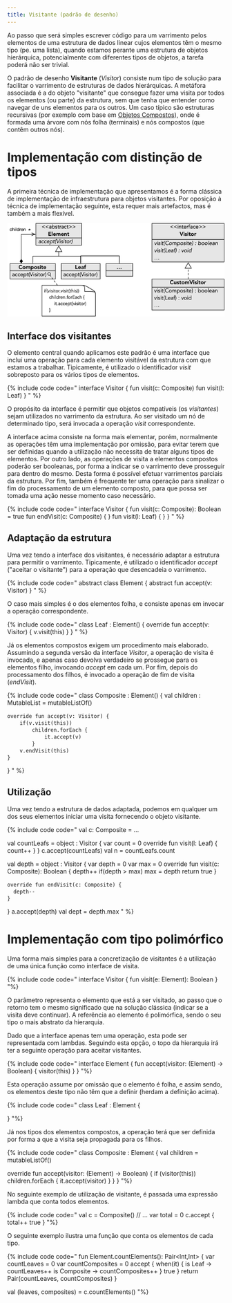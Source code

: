 ```yaml
---
title: Visitante (padrão de desenho)
---
```


Ao passo que será simples escrever código para um varrimento pelos elementos de uma estrutura de dados linear cujos elementos têm o mesmo tipo (pe. uma lista), quando estamos perante uma estrutura de objetos hierárquica, potencialmente com diferentes tipos de objetos, a tarefa poderá não ser trivial.

O padrão de desenho **Visitante** (*Visitor*) consiste num tipo de solução para facilitar o varrimento de estruturas de dados hierárquicas. A metáfora associada é a do objeto "visitante" que consegue fazer uma visita por todos os elementos (ou parte) da estrutura, sem que tenha que entender como navegar de uns elementos para os outros. Um caso típico são estruturas recursivas (por exemplo com base em [Objetos Compostos](objetoscompostos)), onde é formada uma árvore com nós folha (terminais) e nós compostos (que contêm outros nós).

# Implementação com distinção de tipos

A primeira técnica de implementação que apresentamos é a forma clássica de implementação de infraestrutura para objetos visitantes. Por oposição à técnica de implementação seguinte, esta requer mais artefactos, mas é também a mais flexível.

![](visitante.png)


## Interface dos visitantes
O elemento central quando aplicamos este padrão é uma interface que incluí uma operação para cada elemento visitável da estrutura com que estamos a trabalhar. Tipicamente, é utilizado o identificador *visit* sobreposto para os vários tipos de elementos.

{% include code code="
interface Visitor {
    fun visit(c: Composite)
    fun visit(l: Leaf)
}
"
%}

O propósito da interface é permitir que objetos compatíveis (os *visitantes*) sejam utilizados no varrimento da estrutura. Ao ser visitado um nó de determinado tipo, será invocada a operação *visit* correspondente.

A interface acima consiste na forma mais elementar, porém, normalmente as operações têm uma implementação por omissão, para evitar terem que ser definidas quando a utilização não necessita de tratar alguns tipos de elementos. Por outro lado, as operações de visita a elementos compostos poderão ser booleanas, por forma a indicar se o varrimento deve prosseguir para dentro do mesmo. Desta forma é possível efetuar varrimentos parciais da estrutura. Por fim, também é frequente ter uma operação para sinalizar o fim do processamento de um elemento composto, para que possa ser tomada uma ação nesse momento caso necessário.

{% include code code="
interface Visitor {
    fun visit(c: Composite): Boolean = true
    fun endVisit(c: Composite) { }
    fun visit(l: Leaf) { }
}
"
%}

## Adaptação da estrutura

Uma vez tendo a interface dos visitantes, é necessário adaptar a estrutura para permitir o varrimento. Tipicamente, é utilizado o identificador *accept* ("aceitar o visitante") para a operação que desencadeia o varrimento.

{% include code code="
abstract class Element {
    abstract fun accept(v: Visitor)
}
"
%}

O caso mais simples é o dos elementos folha, e consiste apenas em invocar a operação correspondente.

{% include code code="
class Leaf : Element() {
    override fun accept(v: Visitor) {
        v.visit(this)
    }
}
"
%}

Já os elementos compostos exigem um procedimento mais elaborado. Assumindo a segunda versão da interface *Visitor*, a operação de visita é invocada, e apenas caso devolva verdadeiro se prossegue para os elementos filho, invocando *accept* em cada um. Por fim, depois do processamento dos filhos, é invocado a operação de fim de visita (*endVisit*).

{% include code code="
class Composite : Element() {
    val children : MutableList<Element> = mutableListOf()

    override fun accept(v: Visitor) {
        if(v.visit(this))
            children.forEach {
                it.accept(v)
            }
        v.endVisit(this)
    }
}
"
%}


## Utilização
Uma vez tendo a estrutura de dados adaptada, podemos em qualquer um dos seus elementos iniciar uma visita fornecendo o objeto visitante.


{% include code code="
val c: Composite = ...

val countLeafs = object : Visitor {
  var count = 0
  override fun visit(l: Leaf) {
    count++
  }
}
c.accept(countLeafs)
val n = countLeafs.count

val depth = object : Visitor {
  var depth = 0
  var max = 0
  override fun visit(c: Composite): Boolean {
    depth++
    if(depth > max)
      max = depth
      return true
    }

    override fun endVisit(c: Composite) {
      depth--
    }
  }
a.accept(depth)
val dept = depth.max
"
%}


# Implementação com tipo polimórfico

Uma forma mais simples para a concretização de visitantes é a utilização de uma única função como interface de visita.

{% include code code="
interface Visitor {
    fun visit(e: Element): Boolean
}
"%}

O parâmetro representa o elemento que está a ser visitado, ao passo que o retorno tem o mesmo significado que na solução clássica (indicar se a visita deve continuar). A referência ao elemento é polimórfica, sendo o seu tipo o mais abstrato da hierarquia. 

Dado que a interface apenas tem uma operação, esta pode ser representada com lambdas. Seguindo esta opção, o topo da hierarquia irá ter a seguinte operação para aceitar visitantes. 

{% include code code="
interface Element {
  fun accept(visitor: (Element) -> Boolean) {
    visitor(this)
  }
}
"%}

Esta operação assume por omissão que o elemento é folha, e assim sendo, os elementos deste tipo não têm que a definir (herdam a definição acima).

{% include code code="
class Leaf : Element {

}
"%}

Já nos tipos dos elementos compostos, a operação terá que ser definida por forma a que a visita seja propagada para os filhos.

{% include code code="
class Composite : Element {
  val children = mutableListOf<Element>()

  override fun accept(visitor: (Element) -> Boolean) {
    if (visitor(this))
      children.forEach {
        it.accept(visitor)
      }
  }
}
"%}

No seguinte exemplo de utilização de visitante, é passada uma expressão lambda que conta todos elementos.

{% include code code="
val c = Composite()
// ...
var total = 0
c.accept {
  total++
  true
}
"%}

O seguinte exemplo ilustra uma função que conta os elementos de cada tipo.

{% include code code="
fun Element.countElements(): Pair<Int,Int> {
  var countLeaves = 0
  var countComposites = 0
  accept {
    when(it) {
      is Leaf -> countLeaves++
      is Composite -> countComposites++
    }
    true
  }
  return Pair(countLeaves, countComposites)
}

val (leaves, composites) = c.countElements()
"%}

